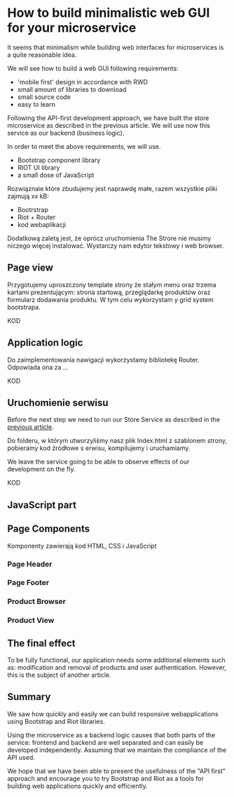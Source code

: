 # How to build minimalistic web GUI for your microservice

It seems that minimalism while building web interfaces for microservices is a quite reasonable idea.

We will see how to build a web GUI following  requirements:
* 'mobile first' design in accordance with RWD
* small amount of libraries to download
* small source  code
* easy to learn

Following the API-first development approach, we have built the store microservice as described in the previous article. We will use now this service as our backend (business logic). 

In order to meet the above requirements, we will use.
* Bootstrap component library
* RIOT UI library
* a small dose of JavaScript

Rozwiąznaie które zbudujemy jest naprawdę małe, razem wszystkie pliki zajmują xx kB:
* Bootrstrap
* Riot + Router
* kod webaplikacji

Dodatkową zaletą jest, że oprócz uruchomienia The Strore nie musimy niczego więcej instalować. Wystarczy nam edytor tekstowy i web browser.

## Page view

Przygotujemy uproszczony template strony że stałym menu oraz trzema kartami prezentującym: strona startową,  przeglądarkę produktów oraz formularz dodawania produktu. W tym celu wykorzystam
y grid system  bootstrapa.

KOD

## Application logic

Do zaimplementowania nawigacji wykorzystamy bibliotekę Router. Odpowiada ona za ...

KOD

## Uruchomienie serwisu

Before the next step we need to run our Store Service as described in the [previous  article](https://www.signocom.com/software-development/microservice-with-java-in-a-flash-not-a-problem-at-all/).

Do folderu, w którym utworzyliśmy nasz plik Index.html z szablonem strony, pobieramy kod źródłowe s
erwisu, kompilujemy i uruchamiamy.

We leave the service going to be able to observe effects of our development  on the fly.

KOD

## JavaScript part

## Page Components

Komponenty zawierają kod HTML, CSS i JavaScript

### Page Header

### Page Footer

### Product Browser

### Product View

## The final effect

To be fully functional, our application needs some additional elements such as: modification and removal of products and user authentication. However, this is the subject of another article.

## Summary

We saw how quickly and easily we can build responsive webapplications using Bootstrap and Riot libraries.

Using the microservice as a backend logic causes that both parts of the service: frontend and backend are well separated and can easily be developed independently. Assuming that we maintain the compliance of the API used.

We hope that we have been able to present the usefulness of the "API first" approach and encourage you to try Bootstrap and Riot as a tools for building web applications quickly and efficiently.
